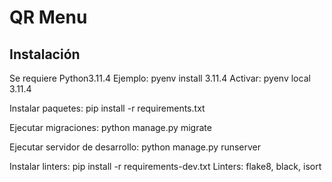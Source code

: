 # QR Menu

## Instalación

Se requiere Python3.11.4
Ejemplo: pyenv install 3.11.4
Activar: pyenv local 3.11.4

Instalar paquetes: pip install -r requirements.txt

Ejecutar migraciones: python manage.py migrate

Ejecutar servidor de desarrollo: python manage.py runserver

Instalar linters: pip install -r requirements-dev.txt
Linters: flake8, black, isort